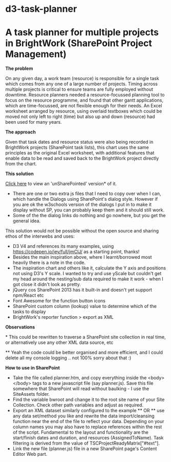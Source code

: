 # d3-task-planner
# A task planner for multiple projects in BrightWork (SharePoint Project Management)

**The problem**

On any given day, a work team (resource) is responsible for a single task which comes from any one of a large number of projects.  Timing across multiple projects is critical to ensure teams are fully employed without downtime.  Resource planners needed a resource-focussed planning tool to focus on the resource programme, and found that other gantt applications, which are time-focussed, are not flexible enough for their needs. An Excel worksheet arranged by resource, using overlaid textboxes which could be moved not only left to right (time) but also up and down (resource) had been used for many years.  

**The approach**

Given that task dates and resource status were also being recorded in BrightWork projects (SharePoint task lists), this chart uses the same principles as the original Excel worksheet, with additional features that enable data to be read and saved back to the BrightWork project directly from the chart.

**This solution**

[Click here](https://flowerbot.github.io/d3-task-planner/planner.htm) to view an 'unSharePointed' version* of it.   

* There are one or two extra js files that I need to copy over when I can, which handle the Dialogs using SharePoint's dialog style. However if you are ok the w3schools version of the dialogs I put in to make it display without SP, you can probably keep them and it should still work.
* Some of the the dialog links do nothing and go nowhere, but you get the general idea.

This solution would not be possible without the open source and sharing ethos of the interwebs and uses: 
* D3 V4 and references its many examples, using https://codepen.io/jey/full/jmClJ/ as a starting point, thanks!  
* Besides the main inspiration above, where I learnt/borrowed most heavily there is a note in the code.
* The inspiration chart and others like it, calculate the Y axis and positions not using D3's Y scale.  I wanted to try and use yScale but couldn't get my head around the nesting/sub data required to make it work - when I got close it didn't look as pretty. 
* jQuery cos SharePoint 2013 has it built-in and doesn't yet support npm/React etc
* Font Awesome for the function button icons
* SharePoint custom column (lookup) value to determine which of the tasks to display
* BrightWork's reporter function > export as XML

**Observations**


\* This could be rewritten to traverse a SharePoint site collection in real time, or alternatively use any other XML data source, etc

** Yeah the code could be better organised and more efficient, and I could delete all my console logging .. not 100% sorry about that :)

**How to use in SharePoint**
* Take the file called planner.htm, and copy everything inside the \<body\>\</body\> tags to a new javascript file (say planner.js).  Save this file somewhere that SharePoint will read without baulking - I use the SiteAssets folder.  
* Find the variable bwroot and change it to the root site name of your Site Collection.  Check other path variables and adjust as required.
* Export an XML dataset similarly configured to the example ** OR ** use any data set/method you like and rewrite the data import/cleansing function near the end of the file to reflect your data.  Depending on your column names you may also have to replace references within the rest of the script.  Fundamental to the layout and functionality are the start/finish dates and duration, and resources (AssignedToName).  Task filtering is derived from the value of TSCProjectReadyMatrix["#text"]. 
* Link the new file (planner.js) file in a new SharePoint page's Content Editor Web part.  

